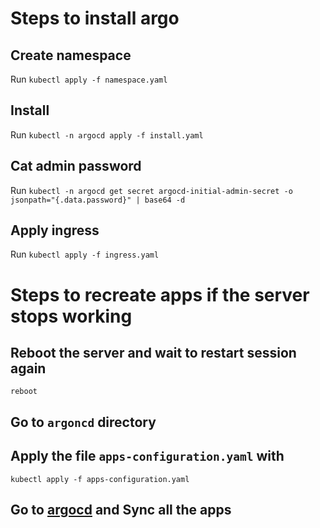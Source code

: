 # Steps to install argo

## Create namespace
Run `kubectl apply -f namespace.yaml`

## Install
Run `kubectl -n argocd apply -f install.yaml`

## Cat admin password
Run `kubectl -n argocd get secret argocd-initial-admin-secret -o jsonpath="{.data.password}" | base64 -d`

## Apply ingress
Run `kubectl apply -f ingress.yaml`


# Steps to recreate apps if the server stops working 
## Reboot the server and wait to restart session again 
`reboot `
## Go to  `argoncd` directory
## Apply the file `apps-configuration.yaml` with 
`kubectl apply -f apps-configuration.yaml`
## Go to [argocd](https://argocd.espe.edu.ec) and Sync all the apps 
